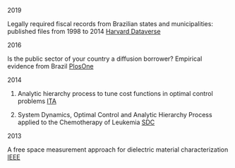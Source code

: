 2019

Legally required fiscal records from Brazilian states and municipalities: published files from 1998 to 2014
[Harvard Dataverse](https://dataverse.harvard.edu/dataset.xhtml?persistentId=doi:10.7910/DVN/DPWL7H)

2016

Is the public sector of your country a diffusion borrower? Empirical evidence from Brazil
[PlosOne](https://journals.plos.org/plosone/article?id=10.1371/journal.pone.0185257)

2014

1. Analytic hierarchy process to tune cost functions in optimal control problems
[ITA](http://www.bdita.bibl.ita.br/tesesdigitais/lista_resumo.php?num_tese=67327)

2. System Dynamics, Optimal Control and Analytic Hierarchy Process applied to the Chemotherapy of Leukemia
[SDC](https://proceedings.systemdynamics.org/2014/proceed/papers/P1249.pdf)

2013

A free space measurement approach for dielectric material characterization
[IEEE](https://ieeexplore.ieee.org/document/6646474)
